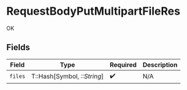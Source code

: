 # RequestBodyPutMultipartFileRes

OK


## Fields

| Field                       | Type                        | Required                    | Description                 |
| --------------------------- | --------------------------- | --------------------------- | --------------------------- |
| `files`                     | T::Hash[Symbol, *::String*] | :heavy_check_mark:          | N/A                         |